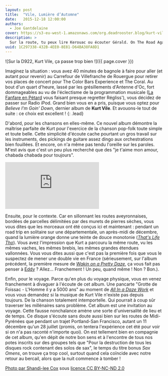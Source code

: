 ```yaml
---
layout: post
title:  "Vile, Lumière d’Automne"
date:   2015-12-18 12:00:00
authors: 
  - Joe Gantdelaine
cover: https://s3-eu-west-1.amazonaws.com/org.deadrooster.blog/kurt-vile.jpg
description: >
  Sur la route, tu peux lire Kerouac ou écouter Gérald. On The Road Again, tu peux passer du Lavilliers ou du Canned Head. Mais sur la D922, Kurt Vile, ça passe trop bien !
uuid: 1C297338-432B-4EE0-8E81-D64BA38FA8D1
---
```


![Sur la D922, Kurt Vile, ça passe trop bien !]({{ page.cover }})

Imaginez la situation : vous avez 40 minutes de bagnole à faire pour aller (et autant pour revenir) au Carrefour de Villefranche de Rouergue pour retirer vos places de concert pour The Color Bars Experience et The Coral. Au bout d'un quart d'heure, lassé par les grésillements d'Antenne d'Oc, fort dommageables au vu de l'éclectisme de la programmation musicale ([La Fanfare en Pétard]( https://www.youtube.com/watch?v=3K41xa6qaEM) vous faisant presque regretter Régliss'), vous décidez de passer sur Radio iPod. Grand bien vous en a pris, puisque vous optez pour *Believe I'm Goin' Down*, dernier album de **Kurt Vile**. Et avouons-le tout de suite : ce choix est excellent !
{: .lead}

D'abord, pour les chansons en elles-même. Ce nouvel album démontre la maîtrise parfaite de Kurt pour l'exercice de la chanson pop-folk toute simple et toute belle. Cette simplicité d'écoute cache pourtant un gros travail sur les instruments, des pickings de guitare assez dingo aux orchestrations bien fouillées. Et encore, on n'a même pas tendu l'oreille sur les paroles. M'est avis que c'est un peu plus recherché que des "je t'aime mon amour, chabada chabada pour toujours".

<div class="embed-responsive embed-responsive-16by9">
  <iframe class="embed-responsive-item" src="https://www.youtube.com/embed/659pppwniXA" frameborder="0"></iframe>  
</div>

Ensuite, pour le contexte. Car en sillonnant les routes aveyronnaises, bordées de parcelles délimitées par des murets de pierres sèches, vous vous dites que les morceaux ont été conçus ici et maintenant : pendant un road trip en solitaire sur une départementale, un après-midi de décembre, quand la lumière orange donne une teinte de douce monotonie ([*That's Life Tho*](https://open.spotify.com/track/4oyrDChQhPh8C4Uys2MWl7)). Vous avez l'impression que Kurt a parcouru la même route, vu les mêmes vaches, les mêmes brebis, les mêmes grandes étendues vallonnées. Vous vous dites aussi que c'est pas la première fois que vous le suspectez de mener une double vie en France (sérieusement, sur l'album précédent, la première mesure de [*Wakin on a Pretty Daze*](https://open.spotify.com/track/3cSlU4ZH4wzb5pM7wI1k3f), ça vous fait pas penser à [Eddy](https://www.youtube.com/watch?v=gPwRRSmRC6k) ?  Allez... Franchement ! Un peu, quand même ! Non ? Bon.).

Enfin, pour le voyage. Parce qu'en plus du voyage physique, vous en venez franchement à divaguer à l'écoute de cet album. Une pancarte "Grotte de Foissac - L'Homme il y a 5000 ans" au moment de [*All In a Daze Work*](https://open.spotify.com/track/5TPGNQ5YIuc9ssbY0MCTtW) et vous vous demandez si la musique de Kurt Vile n'existe pas depuis toujours. De la chanson totalement intemportelle. Qui pourrait à coup sûr traverser les millénaires sans problème. Cet album est une invitation au voyage. Cette fausse nonchalance amène une sorte d'universalité de lieu et de temps. Ce disque s'écoute sans doute aussi bien sur les routes de Midi-Pyrénées que pendant un trajet Portland-San Francisco, autant un 11 décembre qu'un 28 juillet (promis, on tentera l'expérience cet été pour voir si on n'a pas raconté n'importe quoi). On est tellement bien en compagnie de cet album, qu'en dépit de notre bon sens et à l'encontre de tous nos potes inscrits sur des groupes tels que "Pour la destruction de tous les disques rock contenant des solos de sax", le temps du titre bonus *Sax Omens*, on trouve ça trop cool, surtout quand cela coïncide avec notre retour au bercail, alors que la nuit commence à tomber !

[Photo par Shandi-lee Cox](https://flic.kr/p/gzEN95) sous [licence CC BY-NC-ND 2.0](https://creativecommons.org/licenses/by-nc-nd/2.0/)
